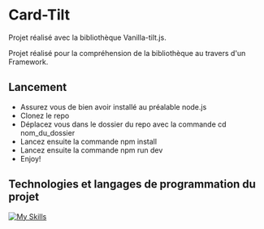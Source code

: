 # Card-Tilt

Projet réalisé avec la bibliothèque Vanilla-tilt.js.

Projet réalisé pour la compréhension de la bibliothèque au travers d'un Framework.

## Lancement

- Assurez vous de bien avoir installé au préalable node.js
- Clonez le repo
- Déplacez vous dans le dossier du repo avec la commande cd nom_du_dossier
- Lancez ensuite la commande npm install
- Lancez ensuite la commande npm run dev
- Enjoy!

## Technologies et langages de programmation du projet
[![My Skills](https://skillicons.dev/icons?i=html,css,js,nodejs,vue,figma,vscode,git,github&perline=50)](https://skillicons.dev)
